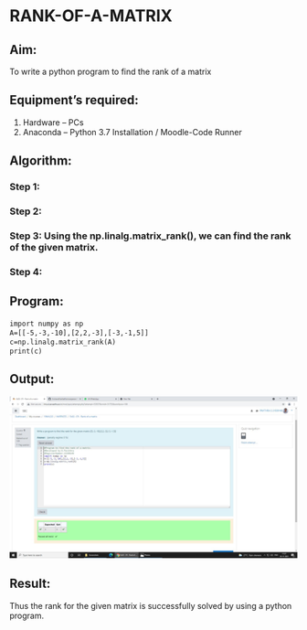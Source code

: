 # RANK-OF-A-MATRIX
## Aim:
To write a python program to find the rank of a matrix
## Equipment’s required:
1. 	Hardware – PCs
2. 	Anaconda – Python 3.7 Installation / Moodle-Code Runner
## Algorithm:
### Step 1: 
### Step 2: 
### Step 3: Using the np.linalg.matrix_rank(), we can find the rank of the given matrix.
### Step 4: 
## Program:
~~~
import numpy as np
A=[[-5,-3,-10],[2,2,-3],[-3,-1,5]]
c=np.linalg.matrix_rank(A)
print(c)
~~~
## Output:
![Github logo](rankofmatrix.JPEG)

## Result:
Thus the rank for the given matrix is successfully solved by  using a python program.

